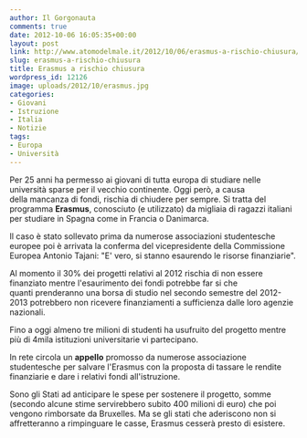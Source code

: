 ```yaml
---
author: Il Gorgonauta
comments: true
date: 2012-10-06 16:05:35+00:00
layout: post
link: http://www.atomodelmale.it/2012/10/06/erasmus-a-rischio-chiusura/
slug: erasmus-a-rischio-chiusura
title: Erasmus a rischio chiusura
wordpress_id: 12126
image: uploads/2012/10/erasmus.jpg
categories:
- Giovani
- Istruzione
- Italia
- Notizie
tags:
- Europa
- Università
---
```



Per 25 anni ha permesso ai giovani di tutta europa di studiare nelle università sparse per il vecchio continente. Oggi però, a causa della mancanza di fondi, rischia di chiudere per sempre. Si tratta del programma **Erasmus**, conosciuto (e utilizzato) da migliaia di ragazzi italiani per studiare in Spagna come in Francia o Danimarca.

Il caso è stato sollevato prima da numerose associazioni studentesche europee poi è arrivata la conferma del vicepresidente della Commissione Europea Antonio Tajani: "E' vero, si stanno esaurendo le risorse finanziarie".

Al momento il 30% dei progetti relativi al 2012 rischia di non essere finanziato mentre l'esaurimento dei fondi potrebbe far si che quanti prenderanno una borsa di studio nel secondo semestre del 2012-2013 potrebbero non ricevere finanziamenti a sufficienza dalle loro agenzie nazionali.

Fino a oggi almeno tre milioni di studenti ha usufruito del progetto mentre più di 4mila istituzioni universitarie vi partecipano.

In rete circola un **appello** promosso da numerose associazione studentesche per salvare l'Erasmus con la proposta di tassare le rendite finanziarie e dare i relativi fondi all'istruzione.

Sono gli Stati ad anticipare le spese per sostenere il progetto, somme (secondo alcune stime servirebbero subito 400 milioni di euro) che poi vengono rimborsate da Bruxelles. Ma se gli stati che aderiscono non si affretteranno a rimpinguare le casse, Erasmus cesserà presto di esistere.
